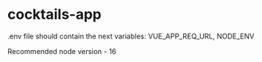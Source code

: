 # cocktails-app

.env file should contain the next variables:
VUE_APP_REQ_URL,
NODE_ENV

Recommended node version - 16
